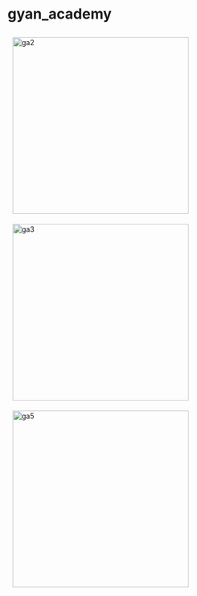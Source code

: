 # gyan_academy

<img src="https://github.com/arun-praveen-d-58/GyanAcademy/assets/116140047/bca64967-78dc-4c5c-b6eb-193278f87f6d" alt="ga2" width="350" style="padding: 10px;"/>
<img src="https://github.com/arun-praveen-d-58/GyanAcademy/assets/116140047/b36d4974-e35a-4dbe-9374-c4f442368c73" alt="ga3" width="350"  style="padding: 10px;"/>
<img src="https://github.com/arun-praveen-d-58/GyanAcademy/assets/116140047/1f476a61-d52b-4e17-b698-554c80be3598" alt="ga5" width="350"   style="padding: 10px;" />

